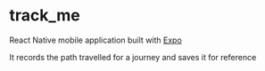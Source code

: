 # track_me

React Native mobile application built with [Expo](https://expo.io/)

It records the path travelled for a journey and saves it for reference
